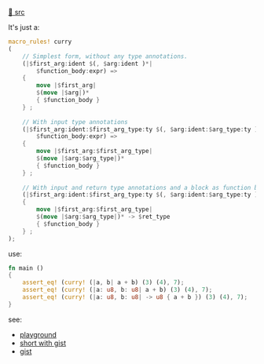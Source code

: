 [src/gh]: https://github.com/AlienKevin/curry-macro.git "(Rust) Have fun currying using Rust's native closure syntax"

[🦀 src][src/gh]

It's just a: 

~~~ rust
macro_rules! curry 
(
	// Simplest form, without any type annotations.
	(|$first_arg:ident $(, $arg:ident )*| 
		$function_body:expr) => 
	{
		move |$first_arg| 
		$(move |$arg|)* 
		{ $function_body } 
	} ;
	
	// With input type annotations
	(|$first_arg:ident:$first_arg_type:ty $(, $arg:ident:$arg_type:ty )*| 
		$function_body:expr) => 
	{
		move |$first_arg:$first_arg_type| 
		$(move |$arg:$arg_type|)* 
		{ $function_body } 
	} ;
	
	// With input and return type annotations and a block as function body
	(|$first_arg:ident:$first_arg_type:ty $(, $arg:ident:$arg_type:ty )*| -> $ret_type:ty $function_body:block) => 
	{
		move |$first_arg:$first_arg_type| 
		$(move |$arg:$arg_type|)* -> $ret_type 
		{ $function_body } 
	} ;
);
~~~

use: 

~~~ rust
fn main () 
{
    assert_eq! (curry! (|a, b| a + b) (3) (4), 7);
    assert_eq! (curry! (|a: u8, b: u8| a + b) (3) (4), 7);
    assert_eq! (curry! (|a: u8, b: u8| -> u8 { a + b }) (3) (4), 7);
}
~~~

see: 
- [playground](https://play.rust-lang.org/?version=stable&mode=debug&edition=2021&code=macro_rules%21+curry+%0A%28%0A%09%2F%2F+Simplest+form%2C+without+any+type+annotations.%0A%09%28%7C%24first_arg%3Aident+%24%28%2C+%24arg%3Aident+%29*%7C+%0A%09%09%24function_body%3Aexpr%29+%3D%3E+%0A%09%7B%0A%09%09move+%7C%24first_arg%7C+%0A%09%09%24%28move+%7C%24arg%7C%29*+%0A%09%09%7B+%24function_body+%7D+%0A%09%7D+%3B%0A%09%0A%09%2F%2F+With+input+type+annotations%0A%09%28%7C%24first_arg%3Aident%3A%24first_arg_type%3Aty+%24%28%2C+%24arg%3Aident%3A%24arg_type%3Aty+%29*%7C+%0A%09%09%24function_body%3Aexpr%29+%3D%3E+%0A%09%7B%0A%09%09move+%7C%24first_arg%3A%24first_arg_type%7C+%0A%09%09%24%28move+%7C%24arg%3A%24arg_type%7C%29*+%0A%09%09%7B+%24function_body+%7D+%0A%09%7D+%3B%0A%09%0A%09%2F%2F+With+input+and+return+type+annotations+and+a+block+as+function+body%0A%09%28%7C%24first_arg%3Aident%3A%24first_arg_type%3Aty+%24%28%2C+%24arg%3Aident%3A%24arg_type%3Aty+%29*%7C+-%3E+%24ret_type%3Aty+%24function_body%3Ablock%29+%3D%3E+%0A%09%7B%0A%09%09move+%7C%24first_arg%3A%24first_arg_type%7C+%0A%09%09%24%28move+%7C%24arg%3A%24arg_type%7C%29*+-%3E+%24ret_type+%0A%09%09%7B+%24function_body+%7D+%0A%09%7D+%3B%0A%29%3B%0A%0Afn+main+%28%29+%0A%7B%0A++++assert_eq%21+%28curry%21+%28%7Ca%2C+b%7C+a+%2B+b%29+%283%29+%284%29%2C+7%29%3B%0A++++assert_eq%21+%28curry%21+%28%7Ca%3A+u8%2C+b%3A+u8%7C+a+%2B+b%29+%283%29+%284%29%2C+7%29%3B%0A++++assert_eq%21+%28curry%21+%28%7Ca%3A+u8%2C+b%3A+u8%7C+-%3E+u8+%7B+a+%2B+b+%7D%29+%283%29+%284%29%2C+7%29%3B%0A%7D)
- [short with gist](https://play.rust-lang.org/?version=stable&mode=debug&edition=2021&gist=459eb52d14aceedf9c66763f2b31f095)
- [gist](https://gist.github.com/rust-play/459eb52d14aceedf9c66763f2b31f095)
